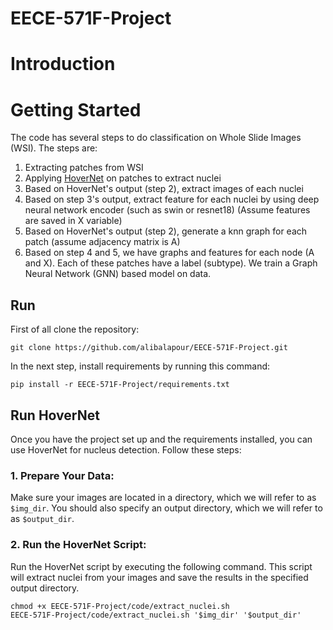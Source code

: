 # EECE-571F-Project

# Introduction

# Getting Started
The code has several steps to do classification on Whole Slide Images (WSI). The steps are:
1. Extracting patches from WSI
2. Applying [HoverNet](https://github.com/vqdang/hover_net) on patches to extract nuclei
3. Based on HoverNet's output (step 2), extract images of each nuclei
4. Based on step 3's output, extract feature for each nuclei by using deep neural network encoder (such as swin or resnet18) (Assume features are saved in X variable)
5. Based on HoverNet's output (step 2), generate a knn graph for each patch (assume adjacency matrix is A)
6. Based on step 4 and 5, we have graphs and features for each node (A and X). Each of these patches have a label (subtype). We train a Graph Neural Network (GNN) based model on data.

## Run
First of all clone the repository:
```
git clone https://github.com/alibalapour/EECE-571F-Project.git
```

In the next step, install requirements by running this command:
```
pip install -r EECE-571F-Project/requirements.txt
```

## Run HoverNet
Once you have the project set up and the requirements installed, you can use HoverNet for nucleus detection. Follow these steps:

### 1. Prepare Your Data:
Make sure your images are located in a directory, which we will refer to as `$img_dir`. You should also specify an output directory, which we will refer to as `$output_dir`.

### 2. Run the HoverNet Script:
Run the HoverNet script by executing the following command. This script will extract nuclei from your images and save the results in the specified output directory.
```
chmod +x EECE-571F-Project/code/extract_nuclei.sh
EECE-571F-Project/code/extract_nuclei.sh '$img_dir' '$output_dir'
```


